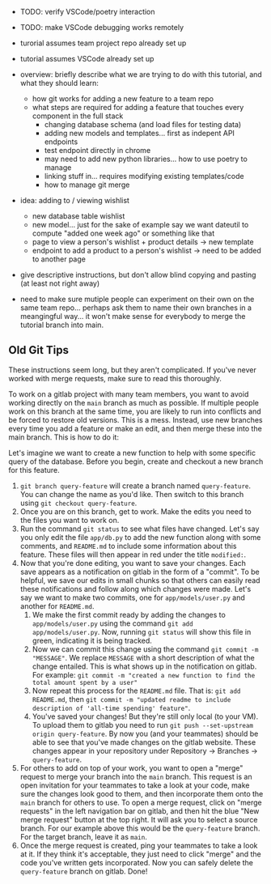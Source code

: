 * TODO: verify VSCode/poetry interaction
* TODO: make VSCode debugging works remotely

* turorial assumes team project repo already set up
* tutorial assumes VSCode already set up


* overview: briefly describe what we are trying to do with this tutorial, and what they should learn:
  - how git works for adding a new feature to a team repo
  - what steps are required for adding a feature that touches every component in the full stack
    + changing database schema (and load files for testing data)
    + adding new models and templates... first as indepent API endpoints
    + test endpoint directly in chrome
    + may need to add new python libraries... how to use poetry to manage
    + linking stuff in... requires modifying existing templates/code
    + how to manage git merge

* idea:
  adding to / viewing wishlist
  + new database table wishlist
  + new model... just for the sake of example say we want dateutil to compute
    "added one week ago" or something like that
  + page to view a person's wishlist + product details -> new template
  + endpoint to add a product to a person's wishlist -> need to be added to another page

* give descriptive instructions, but don't allow blind copying and pasting (at least not right away)

* need to make sure mutiple people can experiment on their own on the
  same team repo... perhaps ask them to name their own branches in a
  meangingful way... it won't make sense for everybody to merge the
  tutorial branch into main.

## Old Git Tips

These instructions seem long, but they aren't complicated.
If you've never worked with merge requests, make sure to read this thoroughly. 

To work on a gitlab project with many team members, you want to avoid working directly on the `main` branch as much as possible.
If multiple people work on this branch at the same time, you are likely to run into conflicts and be forced to restore old versions.
This is a mess.
Instead, use new branches every time you add a feature or make an edit, and then merge these into the main branch.
This is how to do it:

Let's imagine we want to create a new function to help with some specific query of the database. Before you begin, create and checkout a new branch for this feature.
1. `git branch query-feature` will create a branch named `query-feature`.
   You can change the name as you'd like.
   Then switch to this branch using `git checkout query-feature`.
2. Once you are on this branch, get to work.
   Make the edits you need to the files you want to work on.
3. Run the command `git status` to see what files have changed.
   Let's say you only edit the file `app/db.py` to add the new function along with some comments, and `README.md` to include some information about this feature.
   These files will then appear in red under the title `modified:`.
4. Now that you're done editing, you want to save your changes.
   Each save appears as a notification on gitlab in the form of a "commit".
   To be helpful, we save our edits in small chunks so that others can easily read these notifications and follow along which changes were made.
   Let's say we want to make two commits, one for `app/models/user.py` and another for `README.md`. 
   1. We make the first commit ready by adding the changes to `app/models/user.py` using the command `git add app/models/user.py`.
      Now, running `git status` will show this file in green, indicating it is being tracked.
   2. Now we can commit this change using the command `git commit -m "MESSAGE"`.
      We replace `MESSAGE` with a short description of what the change entailed.
      This is what shows up in the notification on gitlab. For example: `git commit -m "created a new function to find the total amount spent by a user"`
   3. Now repeat this process for the `README.md` file.
      That is: `git add README.md`, then `git commit -m "updated readme to include description of 'all-time spending' feature"`.
   4. You've saved your changes!
      But they're still only local (to your VM).
      To upload them to gitlab you need to run `git push --set-upstream origin query-feature`.
      By now you (and your teammates) should be able to see that you've made changes on the gitlab website.
      These changes appear in your repository under Repository -> Branches -> `query-feature`.
5. For others to add on top of your work, you want to open a "merge" request to merge your branch into the `main` branch.
   This request is an open invitation for your teammates to take a look at your code, make sure the changes look good to them, and then incorporate them onto the `main` branch for others to use.
   To open a merge request, click on "merge requests" in the left navigation bar on gitlab, and then hit the blue "New merge request" button at the top right.
   It will ask you to select a source branch.
   For our example above this would be the `query-feature` branch.
   For the target branch, leave it as `main`.
6. Once the merge request is created, ping your teammates to take a look at it.
   If they think it's acceptable, they just need to click "merge" and the code you've written gets incorporated.
   Now you can safely delete the `query-feature` branch on gitlab.
   Done!


